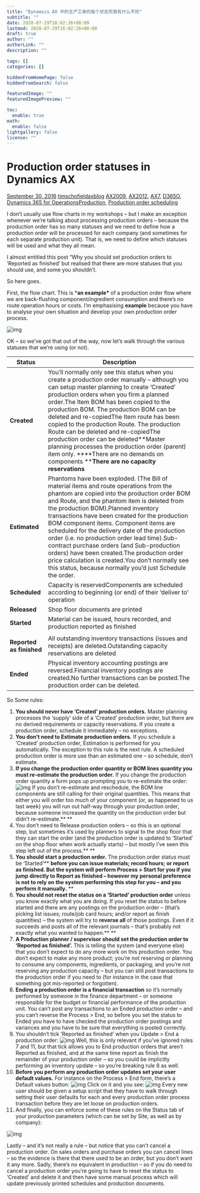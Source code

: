 ```yaml
---
title: "Dynamics AX 中的生产工单的每个状态究竟有什么不同"
subtitle: ""
date: 2020-07-29T16:02:26+08:00
lastmod: 2020-07-29T16:02:26+08:00
draft: true
author: ""
authorLink: ""
description: ""

tags: []
categories: []

hiddenFromHomePage: false
hiddenFromSearch: false

featuredImage: ""
featuredImagePreview: ""

toc:
  enable: true
math:
  enable: false
lightgallery: false
license: ""
---
```


<!--more-->

# Production order statuses in Dynamics AX

[September 30, 2016](https://timsaxblog.wordpress.com/2016/09/30/production-order-statuses-in-dynamics-ax/) [timschofieldaxblog](https://timsaxblog.wordpress.com/author/timschofieldaxblog/) [AX2009](https://timsaxblog.wordpress.com/category/ax2009/), [AX2012](https://timsaxblog.wordpress.com/category/ax2012/), [AX7](https://timsaxblog.wordpress.com/category/ax7/), [D365O](https://timsaxblog.wordpress.com/category/d365o/), [Dynamics 365 for Operations](https://timsaxblog.wordpress.com/category/dynamics-365-for-operations/)[Production](https://timsaxblog.wordpress.com/tag/production/), [Production order scheduling](https://timsaxblog.wordpress.com/tag/production-order-scheduling/)

I don’t usually use flow charts in my workshops – but I make an exception whenever we’re talking about processing production orders – because the production order has so many statuses and we need to define how a production order will be processed for each company (and sometimes for each separate production unit). That is, we need to define which statuses will be used and what they all mean.

I almost entitled this post “Why you should set production orders to ‘Reported as finished’ but realised that there are more statuses that you should use, and some you shouldn’t.

So here goes.

First, the flow chart. This is ***an example\*** of a production order flow where we are back-flushing component/ingredient consumption and there’s no route operation hours or costs. I’m emphasising **example** because you have to analyse your own situation and develop your own production order process.

![img](https://nashome-image-bucket.oss-cn-shanghai.aliyuncs.com/PicGo/092716_2247_productiono1.png)

OK – so we’ve got that out of the way, now let’s walk through the various statuses that we’re using (or not).

| **Status**               | **Description**                                              |
| ------------------------ | ------------------------------------------------------------ |
| **Created**              | You’ll normally only see this status when you create a production order manually – although you can setup master planning to create ‘Created’ production orders when you firm a planned order.The Item BOM has been copied to the production BOM. The production BOM can be deleted and re-copiedThe Item route has been copied to the production Route. The production Route can be deleted and re-copiedThe production order can be deleted**Master planning processes the production order (parent) item only. ****There are no demands on components ****There are no capacity reservations** |
| **Estimated**            | Phantoms have been exploded. (The Bill of material items and route operations from the phantom are copied into the production order BOM and Route, and the phantom item is deleted from the production BOM).Planned inventory transactions have been created for the production BOM component items. Component items are scheduled for the delivery date of the production order (i.e. no production order lead time).Sub-contract purchase orders (and Sub-production orders) have been created.The production order price calculation is created.You don’t normally see this status, because normally you’d just Schedule the order. |
| **Scheduled**            | Capacity is reservedComponents are scheduled according to beginning (or end) of their ‘deliver to’ operation |
| **Released**             | Shop floor documents are printed                             |
| **Started**              | Material can be issued, hours recorded, and production reported as finished |
|                          | <Issue materials> <Record hours> <Report as finished>        |
| **Reported as finished** | All outstanding inventory transactions (issues and receipts) are deleted.Outstanding capacity reservations are deleted |
| **Ended**                | Physical inventory accounting postings are reversed.Financial inventory postings are created.No further transactions can be posted.The production order can be deleted. |

So Some rules:

1. **You should never have ‘Created’ production orders.** Master planning processes the ‘supply’ side of a ‘Created’ production order, but there are no derived requirements or capacity reservations. If you create a production order, schedule it immediately – no exceptions.
2. **You don’t need to Estimate production orders.** If you schedule a ‘Created’ production order, Estimation is performed for you automatically. The exception to this rule is the next rule. A scheduled production order is more use than an estimated one – so schedule, don’t estimate.
3. **If you change the production order quantity or BOM lines quantity you must re-estimate the production order.** If you change the production order quantity a form pops up prompting you to re-estimate the order:
   ![img](https://nashome-image-bucket.oss-cn-shanghai.aliyuncs.com/PicGo/092716_2247_productiono2.png)
   If you don’t re-estimate and reschedule, the BOM line components are still calling for their original quantities. This means that either you will order too much of your component (or, as happened to us last week) you will run out half-way through your production order, because someone increased the quantity on the production order but didn’t re-estimate.**
   **
4. You don’t need to Release production orders – so this is an optional step, but sometimes it’s used by planners to signal to the shop floor that they can start the order (and the production order is updated to ‘Started’ on the shop floor when work actually starts) – but mostly I’ve seen this step left out of the process.**
   **
5. **You should start a production order.** The production order status must be ‘Started’**
   **before you can issue materials; record hours; or report as finished. But the system will perform Process > Start for you if you jump directly to Report as finished – however my personal preference is not to rely on the system performing this step for you – and you perform it manually.**
   **
6. **You should not reset the status on a ‘Started’ production order** unless you know exactly what you are doing. If you reset the status to before started and there are any postings on the production order – (that’s picking list issues; route/job card hours; and/or report as finish quantities) – the system will try to **reverse all** of those postings. Even if it succeeds and posts all of the relevant journals – that’s probably not exactly what you wanted to happen.**
   **
7. **A Production planner / supervisor should set the production order to ‘Reported as finished’.** This is telling the system (and everyone else) that you don’t expect to do any more work on this production order. You don’t expect to make any more product; you’re not reserving or planning to consume any components, ingredients, or packaging; and you’re not reserving any production capacity – but you can still post transactions to the production order if you need to (for instance in the case that something got mis-reported or forgotten).
8. **Ending a production order is a financial transaction** so it’s normally performed by someone in the finance department – or someone responsible for the budget or financial performance of the production unit. You can’t post any transactions to an Ended production order – and you can’t reverse the Process > End, so before you set the status to Ended you have to have checked the production order postings and variances and you have to be sure that everything is posted correctly.
9. You shouldn’t tick ‘Reported as finished’ when you Update > End a production order:
   ![img](https://nashome-image-bucket.oss-cn-shanghai.aliyuncs.com/PicGo/092716_2247_productiono3.png)
   Well, this is only relevant if you’ve ignored rules 7 and 11, but that tick allows you to End production orders that aren’t Reported as finished, and at the same time report as finish the remainder of your production order – so you could be implicitly performing an inventory update – so you’re breaking rule 8 as well.
10. **Before you perform any production order updates set your user default values.** For instance on the Process > End form, there’s a Default values button:
    ![img](https://nashome-image-bucket.oss-cn-shanghai.aliyuncs.com/PicGo/092716_2247_productiono4.png)
    Click on it and you see:
    ![img](https://nashome-image-bucket.oss-cn-shanghai.aliyuncs.com/PicGo/092716_2247_productiono5.png)
    Every new user should be given a setup script that they have to walk through setting their user defaults for each and every production order process transaction before they are let loose on production orders.
11. And finally, you can enforce some of these rules on the Status tab of your production parameters (which can be set by Site, as well as by company):

![img](https://nashome-image-bucket.oss-cn-shanghai.aliyuncs.com/PicGo/092716_2247_productiono6.png)

Lastly – and it’s not really a rule – but notice that you can’t cancel a production order. On sales orders and purchase orders you can cancel lines – so the evidence is there that there used to be an order, but you don’t want it any more. Sadly, there’s no equivalent in production – so if you do need to cancel a production order you’re going to have to reset the status to ‘Created’ and delete it and then have some manual process which will update previously printed schedules and production documents.